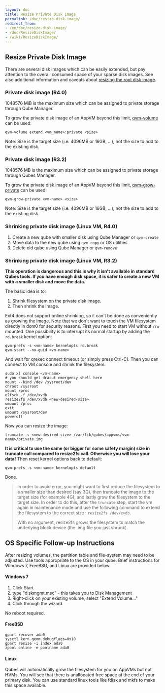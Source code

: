 ```yaml
---
layout: doc
title: Resize Private Disk Image
permalink: /doc/resize-disk-image/
redirect_from:
- /en/doc/resize-disk-image/
- /doc/ResizeDiskImage/
- /wiki/ResizeDiskImage/
---
```


Resize Private Disk Image
-----------------

There are several disk images which can be easily extended, but pay attention to the overall consumed space of your sparse disk images.
See also additional information and caveats about [resizing the root disk image](/doc/resize-root-disk-image/).


### Private disk image (R4.0)

1048576 MiB is the maximum size which can be assigned to private storage through Qube Manager.

To grow the private disk image of an AppVM beyond this limit, [qvm-volume](/doc/dom0-tools/qvm-volume/) can be used:

~~~
qvm-volume extend <vm_name>:private <size>
~~~

Note: Size is the target size (i.e. 4096MB or 16GB, ...), not the size to add to the existing disk.

### Private disk image (R3.2)

1048576 MB is the maximum size which can be assigned to private storage through Qubes Manager.

To grow the private disk image of an AppVM beyond this limit, [qvm-grow-private](/doc/dom0-tools/qvm-grow-private/) can be used:

~~~
qvm-grow-private <vm-name> <size>
~~~

Note: Size is the target size (i.e. 4096MB or 16GB, ...), not the size to add to the existing disk. 

### Shrinking private disk image (Linux VM, R4.0)

1.  Create a new qube with smaller disk using Qube Manager or `qvm-create`
2.  Move data to the new qube using `qvm-copy` or OS utilities
3.  Delete old qube using Qube Manager or `qvm-remove`

### Shrinking private disk image (Linux VM, R3.2)

**This operation is dangerous and this is why it isn't available in standard Qubes tools.
If you have enough disk space, it is safer to create a new VM with a smaller disk and move the data.**

The basic idea is to:

1.  Shrink filesystem on the private disk image.
2.  Then shrink the image.

Ext4 does not support online shrinking, so it can't be done as conveniently as growing the image.
Note that we don't want to touch the VM filesystem directly in dom0 for security reasons. 
First you need to start VM without `/rw` mounted. 
One possibility is to interrupt its normal startup by adding the `rd.break` kernel option:

~~~
qvm-prefs -s <vm-name> kernelopts rd.break
qvm-start --no-guid <vm-name>
~~~

And wait for qrexec connect timeout (or simply press Ctrl-C). 
Then you can connect to VM console and shrink the filesystem:

~~~
sudo xl console <vm-name>
# you should get dracut emergency shell here
mount --bind /dev /sysroot/dev
chroot /sysroot
mount /proc
e2fsck -f /dev/xvdb
resize2fs /dev/xvdb <new-desired-size>
umount /proc
exit
umount /sysroot/dev
poweroff
~~~

Now you can resize the image:

~~~
truncate -s <new-desired-size> /var/lib/qubes/appvms/<vm-name>/private.img
~~~

**It is critical to use the same (or bigger for some safety margin) size in truncate call compared to resize2fs call.
Otherwise you will lose your data!** 
Then reset kernel options back to default:

~~~
qvm-prefs -s <vm-name> kernelopts default
~~~

Done.

>In order to avoid error, you might want to first reduce the filesystem to a smaller size than desired (say 3G), then truncate the image to the target size (for example 4G), and lastly grow the filesystem to the target size.
>In order to do this, after the `truncate` step, start the vm again in maintenance mode and use the following command to extend the filesystem to the correct size : `resize2fs /dev/xvdb`.
>
>With no argument, resize2fs grows the filesystem to match the underlying block device (the .img file you just shrunk).


OS Specific Follow-up Instructions
-----------------

After resizing volumes, the partition table and file-system may need to be adjusted.
Use tools appropriate to the OS in your qube.
Brief instructions for Windows 7, FreeBSD, and Linux are provided below.

#### Windows 7

1.  Click Start
2.  type "diskmgmt.msc" - this takes you to Disk Management
3.  Right-click on your existing volume, select "Extend Volume..."
4.  Click through the wizard.

No reboot required.

#### FreeBSD

~~~
gpart recover ada0
sysctl kern.geom.debugflags=0x10
gpart resize -i index ada0
zpool online -e poolname ada0
~~~

#### Linux

Qubes will automatically grow the filesystem for you on AppVMs but not HVMs.
You will see that there is unallocated free space at the end of your primary disk.
You can use standard linux tools like fdisk and mkfs to make this space available.
